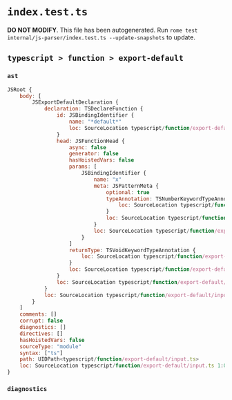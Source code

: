 # `index.test.ts`

**DO NOT MODIFY**. This file has been autogenerated. Run `rome test internal/js-parser/index.test.ts --update-snapshots` to update.

## `typescript > function > export-default`

### `ast`

```javascript
JSRoot {
	body: [
		JSExportDefaultDeclaration {
			declaration: TSDeclareFunction {
				id: JSBindingIdentifier {
					name: "*default*"
					loc: SourceLocation typescript/function/export-default/input.ts 1:15-1:42
				}
				head: JSFunctionHead {
					async: false
					generator: false
					hasHoistedVars: false
					params: [
						JSBindingIdentifier {
							name: "x"
							meta: JSPatternMeta {
								optional: true
								typeAnnotation: TSNumberKeywordTypeAnnotation {
									loc: SourceLocation typescript/function/export-default/input.ts 1:28-1:34
								}
								loc: SourceLocation typescript/function/export-default/input.ts 1:24-1:34
							}
							loc: SourceLocation typescript/function/export-default/input.ts 1:24-1:25 (x)
						}
					]
					returnType: TSVoidKeywordTypeAnnotation {
						loc: SourceLocation typescript/function/export-default/input.ts 1:37-1:41
					}
					loc: SourceLocation typescript/function/export-default/input.ts 1:23-1:41
				}
				loc: SourceLocation typescript/function/export-default/input.ts 1:15-1:42
			}
			loc: SourceLocation typescript/function/export-default/input.ts 1:0-1:42
		}
	]
	comments: []
	corrupt: false
	diagnostics: []
	directives: []
	hasHoistedVars: false
	sourceType: "module"
	syntax: ["ts"]
	path: UIDPath<typescript/function/export-default/input.ts>
	loc: SourceLocation typescript/function/export-default/input.ts 1:0-2:0
}
```

### `diagnostics`

```

```
